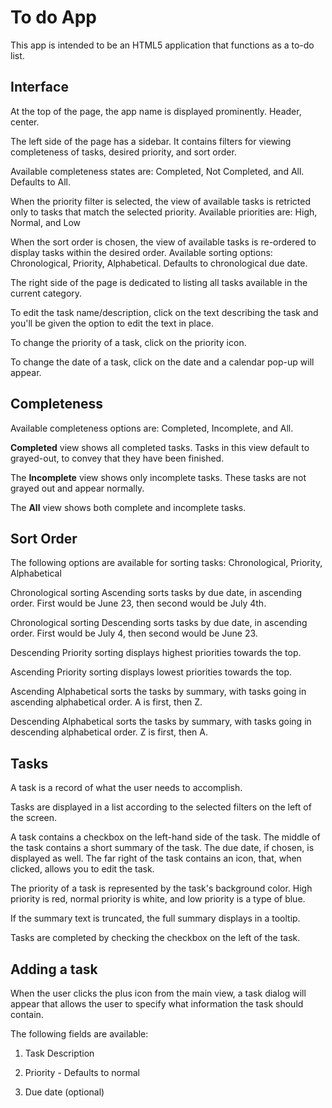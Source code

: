 # To do App
This app is intended to be an HTML5 application that functions as a to-do list.

## Interface
At the top of the page, the app name is displayed prominently. Header, center.

The left side of the page has a sidebar. It contains filters for viewing completeness of tasks, desired priority, and sort order.

Available completeness states are: Completed, Not Completed, and All. Defaults to All.

When the priority filter is selected, the view of available tasks is retricted only to tasks that match the selected priority. Available priorities are: High, Normal, and Low

When the sort order is chosen, the view of available tasks is re-ordered to display tasks within the desired order. Available sorting options: Chronological, Priority, Alphabetical. Defaults to chronological due date.
 
The right side of the page is dedicated to listing all tasks available in the current category.

To edit the task name/description, click on the text describing the task and you'll be given the option to edit the text in place.

To change the priority of a task, click on the priority icon.

To change the date of a task, click on the date and a calendar pop-up will appear.

## Completeness
Available completeness options are: Completed, Incomplete, and All.

**Completed** view shows all completed tasks. Tasks in this view default to grayed-out, to convey that they have been finished.

The **Incomplete** view shows only incomplete tasks. These tasks are not grayed out and appear normally.

The **All** view shows both complete and incomplete tasks.

## Sort Order
The following options are available for sorting tasks: Chronological, Priority, Alphabetical

Chronological sorting Ascending sorts tasks by due date, in ascending order. First would be June 23, then second would be July 4th.

Chronological sorting Descending sorts tasks by due date, in ascending order. First would be July 4, then second would be June 23.

Descending Priority sorting displays highest priorities towards the top.

Ascending Priority sorting displays lowest priorities towards the top.

Ascending Alphabetical sorts the tasks by summary, with tasks going in ascending alphabetical order. A is first, then Z.

Descending Alphabetical sorts the tasks by summary, with tasks going in descending alphabetical order. Z is first, then A.

## Tasks

A task is a record of what the user needs to accomplish.

Tasks are displayed in a list according to the selected filters on the left of the screen.

A task contains a checkbox on the left-hand side of the task. The middle of the task contains a short summary of the task. The due date, if chosen, is displayed as well. The far right of the task contains an icon, that, when clicked, allows you to edit the task. 

The priority of a task is represented by the task's background color. High priority is red, normal priority is white, and low priority is a type of blue.

If the summary text is truncated, the full summary displays in a tooltip.

Tasks are completed by checking the checkbox on the left of the task.

## Adding a task

When the user clicks the plus icon from the main view, a task dialog will appear that allows the user to specify what information the task should contain.

The following fields are available:

1. Task Description

2. Priority - Defaults to normal

3. Due date (optional)
